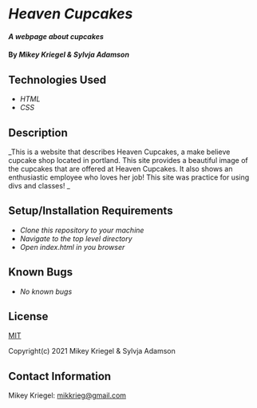 # _Heaven Cupcakes_

#### _A webpage about cupcakes_

#### By _**Mikey Kriegel & Sylvja Adamson**_

## Technologies Used

* _HTML_
* _CSS_

## Description

_This is a website that describes Heaven Cupcakes, a make believe cupcake shop located in portland. This site provides a beautiful image of the cupcakes
that are offered at Heaven Cupcakes. It also shows an enthusiastic employee who loves her job! This site was practice for using divs and classes! _

## Setup/Installation Requirements

* _Clone this repository to your machine_
* _Navigate to the top level directory_
* _Open index.html in you browser_

## Known Bugs

* _No known bugs_

## License

[MIT](https://opensource.org/licenses/MIT)

Copyright(c) 2021 Mikey Kriegel & Sylvja Adamson

## Contact Information

Mikey Kriegel: mikkrieg@gmail.com